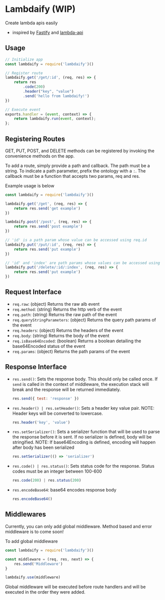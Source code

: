 # Lambdaify (WIP)

Create lambda apis easily

- inspired by [Fastify](https://github.com/fastify/fastify) and [lambda-api](https://github.com/jeremydaly/lambda-api)

## Usage

```js
// Initialize app
const lambdaify = require('lambdaify')()

// Register route
lambdaify.get('/get/:id', (req, res) => {
    return res
        .code(200)
        .header("key", "value")
        .send('hello from lambdaify!')
})

// Execute event
exports.handler = (event, context) => {
    return lambdaify.run(event, context);
};
```

## Registering Routes

GET, PUT, POST, and DELETE methods can be registered by invoking the convenience methods on the app.  

To add a route, simply provide a path and callback.  The path must be a string.  To indicate a path parameter, prefix the ontology with a `:`.  The callback must be a function that accepts two params, req and res.

Example usage is below

```js
const lambdaify = require('lambdaify')()

lambdaify.get('/get', (req, res) => {
    return res.send('get example')
})

lambdaify.post('/post', (req, res) => {
    return res.send('post example')
})

// 'id' is a path param whose value can be accessed using req.id
lambdaify.put('/put/:id', (req, res) => {
    return res.send('put example')
})

// 'id' and 'index' are path params whose values can be accessed using req.params.id and req.params.index
lambdaify.put('/delete/:id/:index', (req, res) => {
    return res.send('put example')
})
```

## Request Interface

- `req.raw`: (object) Returns the raw alb event 
- `req.method`: (string) Returns the http verb of the event
- `req.path`: (string) Returns the raw path of the event
- `req.queryStringParameters`: (object) Returns the query path params of the event
- `req.headers`: (object) Returns the headers of the event
- `req.body`: (string) Returns the body of the event
- `req.isBase64Encoded`: (boolean) Returns a boolean detailing the base64Encoded status of the event
- `req.params`: (object) Returns the path params of the event

## Response Interface

- `res.send()`: Sets the response body.  This should only be called once.  If `send` is called in the context of middleware, the execution stack will break and the response will be returned immediately.
  ```js
  res.send({ test: 'response' })
  ```

- `res.header() | res.setHeader()`: Sets a header key value pair.  NOTE: Header keys will be converted to lowercase.
  ```js
  res.header('key', 'value')
  ```

- `res.setSerializer()`: Sets a serializer function that will be used to parse the response before it is sent.  If no serializer is defined, body will be stringified.  NOTE: If base64Encoding is defined, encoding will happen after body has been serialized
  ```js
  res.setSerializer(() => 'serializer')
  ```

- `res.code() | res.status()`: Sets status code for the response.  Status codes must be an integer between 100-600
  ```js
  res.code(200) | res.status(200)
  ```

- `res.encodeBase64`: base64 encodes response body
  ```js
  res.encodeBase64()
  ```

## Middlewares

Currently, you can only add global middleware.  Method based and error middleware is to come soon!

To add global middleware

```js
const lambdaify = require('lambdaify')()

const middleware = (req, res, next) => {
    res.send('Middleware')
}

lambdaify.use(middleware)
```

Global middleware will be executed before route handlers and will be executed in the order they were added.